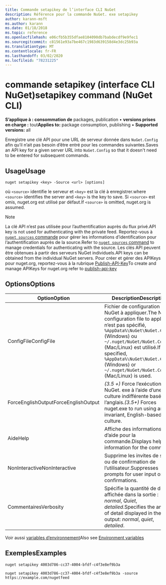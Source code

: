 ```yaml
---
title: Commande setapikey de l’interface CLI NuGet
description: Référence pour la commande NuGet. exe setapikey
author: karann-msft
ms.author: karann
ms.date: 01/18/2018
ms.topic: reference
ms.openlocfilehash: e06cfb5b355dfae8104090db7babdecdf9e9fec1
ms.sourcegitcommit: c81561e93a7be467c1983d639158d4e3dc25b93a
ms.translationtype: MT
ms.contentlocale: fr-FR
ms.lasthandoff: 03/02/2020
ms.locfileid: "78231225"
---
```

# <a name="setapikey-command-nuget-cli"></a><span data-ttu-id="d861a-103">commande setapikey (interface CLI NuGet)</span><span class="sxs-lookup"><span data-stu-id="d861a-103">setapikey command (NuGet CLI)</span></span>

<span data-ttu-id="d861a-104">**S’applique à : consommation de** packages, publication &bullet; **versions prises en charge :** tout</span><span class="sxs-lookup"><span data-stu-id="d861a-104">**Applies to:** package consumption, publishing &bullet; **Supported versions:** all</span></span>

<span data-ttu-id="d861a-105">Enregistre une clé API pour une URL de serveur donnée dans `NuGet.Config` afin qu’il n’ait pas besoin d’être entré pour les commandes suivantes.</span><span class="sxs-lookup"><span data-stu-id="d861a-105">Saves an API key for a given server URL into `NuGet.Config` so that it doesn't need to be entered for subsequent commands.</span></span>

## <a name="usage"></a><span data-ttu-id="d861a-106">Usage</span><span class="sxs-lookup"><span data-stu-id="d861a-106">Usage</span></span>

```cli
nuget setapikey <key> -Source <url> [options]
```

<span data-ttu-id="d861a-107">où `<source>` identifie le serveur et `<key>` est la clé à enregistrer.</span><span class="sxs-lookup"><span data-stu-id="d861a-107">where `<source>` identifies the server and `<key>` is the key to save.</span></span> <span data-ttu-id="d861a-108">Si `<source>` est omis, nuget.org est utilisé par défaut.</span><span class="sxs-lookup"><span data-stu-id="d861a-108">If `<source>` is omitted, nuget.org is assumed.</span></span> 

> [!NOTE]
> <span data-ttu-id="d861a-109">La clé API n’est pas utilisée pour l’authentification auprès du flux privé.</span><span class="sxs-lookup"><span data-stu-id="d861a-109">API key is not used for authenticating with the private feed.</span></span> <span data-ttu-id="d861a-110">Reportez-vous à [`nuget sources` commande](../cli-reference/cli-ref-sources.md) pour gérer les informations d’identification pour l’authentification auprès de la source.</span><span class="sxs-lookup"><span data-stu-id="d861a-110">Refer to [`nuget sources` command](../cli-reference/cli-ref-sources.md) to manage credentials for authenticating with the source.</span></span>
> <span data-ttu-id="d861a-111">Les clés API peuvent être obtenues à partir des serveurs NuGet individuels.</span><span class="sxs-lookup"><span data-stu-id="d861a-111">API keys can be obtained from the individual NuGet servers.</span></span> <span data-ttu-id="d861a-112">Pour créer et gérer des APIKeys pour nuget.org, reportez-vous à la rubrique [Publish-API-Key](../../quickstart/includes/publish-api-key.md)</span><span class="sxs-lookup"><span data-stu-id="d861a-112">To create and manage APIKeys for nuget.org refer to [publish-api-key](../../quickstart/includes/publish-api-key.md)</span></span>

## <a name="options"></a><span data-ttu-id="d861a-113">Options</span><span class="sxs-lookup"><span data-stu-id="d861a-113">Options</span></span>

| <span data-ttu-id="d861a-114">Option</span><span class="sxs-lookup"><span data-stu-id="d861a-114">Option</span></span> | <span data-ttu-id="d861a-115">Description</span><span class="sxs-lookup"><span data-stu-id="d861a-115">Description</span></span> |
| --- | --- |
| <span data-ttu-id="d861a-116">ConfigFile</span><span class="sxs-lookup"><span data-stu-id="d861a-116">ConfigFile</span></span> | <span data-ttu-id="d861a-117">Fichier de configuration NuGet à appliquer.</span><span class="sxs-lookup"><span data-stu-id="d861a-117">The NuGet configuration file to apply.</span></span> <span data-ttu-id="d861a-118">S’il n’est pas spécifié, `%AppData%\NuGet\NuGet.Config` (Windows) ou `~/.nuget/NuGet/NuGet.Config` (Mac/Linux) est utilisé.</span><span class="sxs-lookup"><span data-stu-id="d861a-118">If not specified, `%AppData%\NuGet\NuGet.Config` (Windows) or `~/.nuget/NuGet/NuGet.Config` (Mac/Linux) is used.</span></span>|
| <span data-ttu-id="d861a-119">ForceEnglishOutput</span><span class="sxs-lookup"><span data-stu-id="d861a-119">ForceEnglishOutput</span></span> | <span data-ttu-id="d861a-120">*(3.5 +)* Force l’exécution de NuGet. exe à l’aide d’une culture indifférente basée sur l’anglais.</span><span class="sxs-lookup"><span data-stu-id="d861a-120">*(3.5+)* Forces nuget.exe to run using an invariant, English-based culture.</span></span> |
| <span data-ttu-id="d861a-121">Aide</span><span class="sxs-lookup"><span data-stu-id="d861a-121">Help</span></span> | <span data-ttu-id="d861a-122">Affiche des informations d’aide pour la commande.</span><span class="sxs-lookup"><span data-stu-id="d861a-122">Displays help information for the command.</span></span> |
| <span data-ttu-id="d861a-123">NonInteractive</span><span class="sxs-lookup"><span data-stu-id="d861a-123">NonInteractive</span></span> | <span data-ttu-id="d861a-124">Supprime les invites de saisie ou de confirmation de l’utilisateur.</span><span class="sxs-lookup"><span data-stu-id="d861a-124">Suppresses prompts for user input or confirmations.</span></span> |
| <span data-ttu-id="d861a-125">Commentaires</span><span class="sxs-lookup"><span data-stu-id="d861a-125">Verbosity</span></span> | <span data-ttu-id="d861a-126">Spécifie la quantité de détails affichée dans la sortie : *normal*, *Quiet*, *detailed*.</span><span class="sxs-lookup"><span data-stu-id="d861a-126">Specifies the amount of detail displayed in the output: *normal*, *quiet*, *detailed*.</span></span> |

<span data-ttu-id="d861a-127">Voir aussi [variables d’environnement](cli-ref-environment-variables.md)</span><span class="sxs-lookup"><span data-stu-id="d861a-127">Also see [Environment variables](cli-ref-environment-variables.md)</span></span>

## <a name="examples"></a><span data-ttu-id="d861a-128">Exemples</span><span class="sxs-lookup"><span data-stu-id="d861a-128">Examples</span></span>

```cli
nuget setapikey 4003d786-cc37-4004-bfdf-c4f3e8ef9b3a

nuget setapikey 4003d786-cc37-4004-bfdf-c4f3e8ef9b3a -source https://example.com/nugetfeed
```
